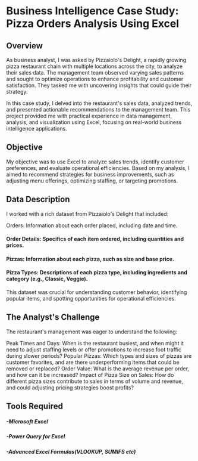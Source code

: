 
# Business Intelligence Case Study: Pizza Orders Analysis Using Excel




## Overview
 As business analyst, I was asked by Pizzaiolo's Delight, a rapidly growing pizza restaurant chain with multiple locations across the city, to analyze their sales data. The management team observed varying sales patterns and sought to optimize operations to enhance profitability and customer satisfaction. They tasked me with uncovering insights that could guide their strategy.

In this case study, I delved into the restaurant's sales data, analyzed trends, and presented actionable recommendations to the management team. This project provided me with practical experience in data management, analysis, and visualization using Excel, focusing on real-world business intelligence applications.
## Objective
My objective was to use Excel to analyze sales trends, identify customer preferences, and evaluate operational efficiencies. Based on my analysis, I aimed to recommend strategies for business improvements, such as adjusting menu offerings, optimizing staffing, or targeting promotions.
## Data Description
I worked with a rich dataset from Pizzaiolo's Delight that included:

Orders: Information about each order placed, including date and time.
#### Order Details: Specifics of each item ordered, including quantities and prices.
#### Pizzas: Information about each pizza, such as size and base price.
#### Pizza Types: Descriptions of each pizza type, including ingredients and category (e.g., Classic, Veggie).
This dataset was crucial for understanding customer behavior, identifying popular items, and spotting opportunities for operational efficiencies.
## The Analyst's Challenge
The restaurant's management was eager to understand the following:

Peak Times and Days: When is the restaurant busiest, and when might it need to adjust staffing levels or offer promotions to increase foot traffic during slower periods?
Popular Pizzas: Which types and sizes of pizzas are customer favorites, and are there underperforming items that could be removed or replaced?
Order Value: What is the average revenue per order, and how can it be increased?
Impact of Pizza Size on Sales: How do different pizza sizes contribute to sales in terms of volume and revenue, and could adjusting pricing strategies boost profits?
## Tools Required
 ##### -Microsoft Excel
 ##### -Power Query for Excel
 ##### -Advanced Excel Formulas(VLOOKUP, SUMIFS etc)
